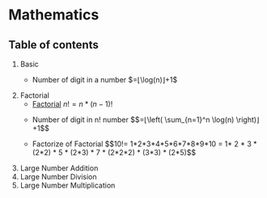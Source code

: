 # Mathematics
## Table of contents

 1. Basic
      - <p>Number of digit in a number $=⌊\log(n)⌋+1$ </P>
 2. Factorial
       - [Factorial]() $n! = n* (n-1)!$
       - <P>Number of digit in n! number $$=⌊\left( \sum_{n=1}^n \log(n) \right)⌋+1$$ </P> 
       - <p> Factorize of Factorial $$10!= 1*2*3*4*5*6*7*8*9*10 = 1* 2 * 3 * (2*2) * 5 * (2*3) * 7 * (2*2*2) * (3*3) * (2*5)$$
 3. Large Number Addition
 4. Large Number Division
 5. Large Number Multiplication
